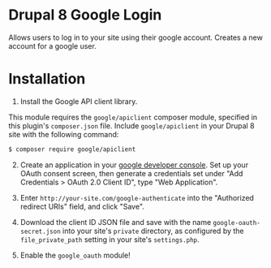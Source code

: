 # Drupal 8 Google Login

Allows users to log in to your site using their google account. Creates a new account for a google user.

# Installation

1. Install the Google API client library.

This module requires the `google/apiclient` composer module, specified in this plugin's `composer.json` file. Include `google/apiclient` in your Drupal 8 site with the following command:

```sh
$ composer require google/apiclient
```

2. Create an application in your [google developer console](https://console.developers.google.com/). Set up your OAuth consent screen, then generate a credentials set under "Add Credentials > OAuth 2.0 Client ID", type "Web Application". 

3. Enter `http://your-site.com/google-authenticate` into the "Authorized redirect URIs" field, and click "Save".

4. Download the client ID JSON file and save with the name `google-oauth-secret.json` into your site's `private` directory, as configured by the `file_private_path` setting in your site's `settings.php`.

5. Enable the `google_oauth` module!
